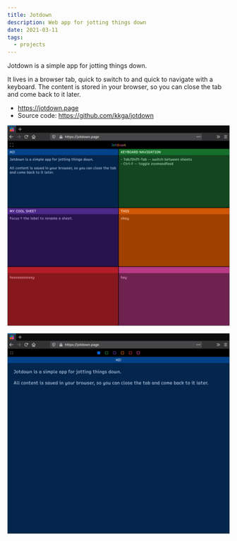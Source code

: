 ```yaml
---
title: Jotdown
description: Web app for jotting things down
date: 2021-03-11
tags:
  - projects
---
```


Jotdown is a simple app for jotting things down.

It lives in a browser tab, quick to switch to and quick to navigate with a
keyboard. The content is stored in your browser, so you can close the tab and
come back to it later.

- https://jotdown.page
- Source code: https://github.com/kkga/jotdown

!["Bird's eye view"](/img/projects/jotdown1.png)

![Zoomed view](/img/projects/jotdown2.png)
